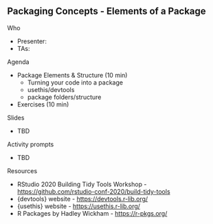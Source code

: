 ## Packaging Concepts - Elements of a Package

Who 
  - Presenter: 
  - TAs: 
  

Agenda

  * Package Elements & Structure (10 min)
    * Turning your code into a package
    * usethis/devtools 
    * package folders/structure
  * Exercises (10 min)
  
Slides

  * TBD
  
Activity prompts

  * TBD

Resources

  * RStudio 2020 Building Tidy Tools Workshop - https://github.com/rstudio-conf-2020/build-tidy-tools
  * {devtools} website - https://devtools.r-lib.org/
  * {usethis} website - https://usethis.r-lib.org/
  * R Packages by Hadley Wickham - https://r-pkgs.org/
  
